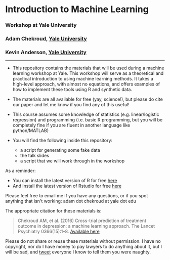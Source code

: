 # Introduction to Machine Learning
### Workshop at Yale University
### Adam Chekroud, [Yale University](http://mccarthylab.yale.edu)
### Kevin Anderson, [Yale University](http://psychology.yale.edu/people/kevin-anderson)

----------------------------------------


- This repository contains the materials that will be used during a machine learning workshop at Yale. This workshop will serve as a theoretical and practical introduction to using machine learning methods. It takes a high-level approach, with almost no equations, and offers examples of how to implement these tools using R and synthetic data.

- The materials are all available for free (yay, science!), but please do cite our paper and let me know if you find any of this useful!

- This course assumes some knowledge of statistics (e.g. linear/logistic regression) and programming (i.e. basic R programming, but you will be completely fine if you are fluent in another language like python/MATLAB)

- You will find the following inside this repository:
  - a script for generating some fake data
  - the talk slides
  - a script that we will work through in the workshop


As a reminder:

- You can install the latest version of R for free [here](http://cran.revolutionanalytics.com/)
- And install the latest version of Rstudio for free [here](https://www.rstudio.com/products/rstudio/#Desktop)


Please feel free to email me if you have any questions, or if you spot anything that isn't working: adam dot chekroud at yale dot edu

The appropriate citation for these materials is:

> Chekroud AM, et al. (2016) Cross-trial prediction of treatment outcome in depression: a machine learning approach. The Lancet Psychiatry 0366(15):1–8.  [Available here](http://lancet.com/journals/lanpsy/article/PIIS2215-0366(15)00471-X/fulltext)

Please do not share or reuse these materials without permission.
I have no copyright, nor do I have money to pay lawyers to do anything about it,
but I will be sad, and [tweet](https://twitter.com/itschekkers) everyone I know to tell them you were naughty.
